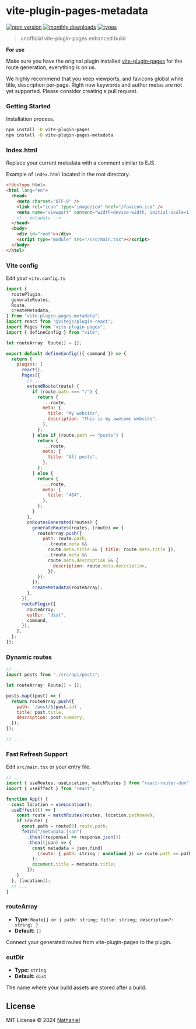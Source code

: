 # vite-plugin-pages-metadata

[![npm version](https://badgen.net/npm/v/vite-plugin-pages-metadata)](https://www.npmjs.com/package/vite-plugin-pages-metadata)
[![monthly downloads](https://badgen.net/npm/dm/vite-plugin-pages-metadata)](https://www.npmjs.com/package/vite-plugin-pages-metadata)
[![types](https://badgen.net/npm/types/vite-plugin-pages-metadata)](https://github.com/nathanielrz/vite-plugin-pages-metadata/blob/main/src/types.ts)

> unofficial vite-plugin-pages enhanced build

**For use**

Make sure you have the original plugin installed [vite-plugin-pages](https://github.com/hannoeru/vite-plugin-pages) for the route generation, everything is on us.

We highly recommend that you keep viewports, and favicons global while title, description per-page. Right now keywords and author metas are not yet supported. Please consider creating a pull request.

### Getting Started

Installation process.

```bash
npm install -D vite-plugin-pages
npm install -D vite-plugin-pages-metadata
```

### Index.html

Replace your current metadata with a comment similar to EJS.

Example of `index.html` located in the root directory.

```html
<!doctype html>
<html lang="en">
  <head>
    <meta charset="UTF-8" />
    <link rel="icon" type="image/ico" href="/favicon.ico" />
    <meta name="viewport" content="width=device-width, initial-scale=1.0" />
    <!-- metadata -->
  </head>
  <body>
    <div id="root"></div>
    <script type="module" src="/src/main.tsx"></script>
  </body>
</html>
```

### Vite config

Edit your `vite.config.ts`

```js
import {
  routePlugin,
  generateRoutes,
  Route,
  createMetadata,
} from "vite-plugin-pages-metadata";
import react from "@vitejs/plugin-react";
import Pages from "vite-plugin-pages";
import { defineConfig } from "vite";

let routeArray: Route[] = [];

export default defineConfig(({ command }) => {
  return {
    plugins: [
      react(),
      Pages({
        // ...
        extendRoute(route) {
          if (route.path === "/") {
            return {
              ...route,
              meta: {
                title: "My website",
                description: "This is my awesome website",
              },
            };
          } else if (route.path == "posts") {
            return {
              ...route,
              meta: {
                title: "All posts",
              },
            };
          } else {
            return {
              ...route,
              meta: {
                title: "404",
              },
            };
          }
        },
        onRoutesGenerated(routes) {
          generateRoutes(routes, (route) => {
            routeArray.push({
              path: route.path,
              ...(route.meta &&
                route.meta.title && { title: route.meta.title }),
              ...(route.meta &&
                route.meta.description && {
                  description: route.meta.description,
                }),
            });
          });
          createMetadata(routeArray);
        },
      }),
      routePlugin({
        routeArray,
        outDir: "dist",
        command,
      }),
    ],
  };
});
```

### Dynamic routes

```js
// ...
import posts from "./src/api/posts";

let routeArray: Route[] = [];

posts.map((post) => {
  return routeArray.push({
    path: `/post/${post.id}`,
    title: post.title,
    description: post.summary,
  });
});

// ...
```

### Fast Refresh Support

Edit `src/main.tsx` or your entry file.

```js
// ...
import { useRoutes, useLocation, matchRoutes } from "react-router-dom";
import { useEffect } from "react";

function App() {
  const location = useLocation();
  useEffect(() => {
    const route = matchRoutes(routes, location.pathname);
    if (route) {
      const path = route[0].route.path;
      fetch("/metadata.json")
        .then((response) => response.json())
        .then((json) => {
          const metadata = json.find(
            (route: { path: string | undefined }) => route.path == path
          );
          document.title = metadata.title;
        });
    }
  }, [location]);
  // ...
}
```

### routeArray

- **Type:** `Route[] or { path: string; title: string; description?: string; }`
- **Default:** `[]`

Connect your generated routes from vite-plugin-pages to the plugin.

### outDir

- **Type:** `string`
- **Default:** `dist`

The name where your build assets are stored after a build.

## License

MIT License © 2024 [Nathaniel](https://github.com/nathanielrz)
